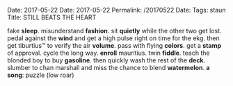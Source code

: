 Date: 2017-05-22
Date: 2017-05-22
Permalink: /20170522
Date: 
Tags: staun
Title: STILL BEATS THE HEART
  
fake **sleep**. misunderstand **fashion**. sit **quietly** while the other two get lost. pedal against the **wind** and get a high pulse right on time for the ekg. then get tiburtius™ to verify the air **volume**. pass with flying **colors**. get a **stamp** of approval. cycle the long way. **enroll** mauritius. twin **fiddle**. teach the blonded boy to buy **gasoline**. then quickly wash the rest of the **deck**. slumber to chan marshall and miss the chance to blend **watermelon**.
**a song**: puzzle (low roar)